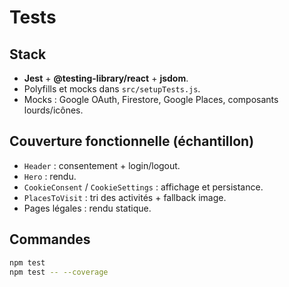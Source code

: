 # Tests

## Stack
- **Jest** + **@testing-library/react** + **jsdom**.
- Polyfills et mocks dans `src/setupTests.js`.
- Mocks : Google OAuth, Firestore, Google Places, composants lourds/icônes.

## Couverture fonctionnelle (échantillon)
- `Header` : consentement + login/logout.
- `Hero` : rendu.
- `CookieConsent` / `CookieSettings` : affichage et persistance.
- `PlacesToVisit` : tri des activités + fallback image.
- Pages légales : rendu statique.

## Commandes
```bash
npm test
npm test -- --coverage
